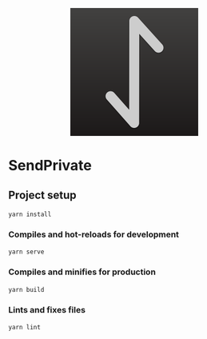 <p align="center">
    <img width="256px" height="256px" src="./src/assets/logo.svg" />
</p>

# SendPrivate

## Project setup

```console
yarn install
```

### Compiles and hot-reloads for development

```console
yarn serve
```

### Compiles and minifies for production

```console
yarn build
```

### Lints and fixes files

```console
yarn lint
```
